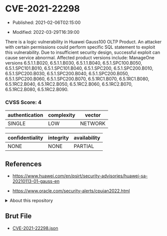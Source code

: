 # CVE-2021-22298

- Published: 2021-02-06T02:15:00

- Modified: 2022-03-29T16:39:00

There is a logic vulnerability in Huawei Gauss100 OLTP Product. An attacker with certain permissions could perform specific SQL statement to exploit this vulnerability. Due to insufficient security design, successful exploit can cause service abnormal. Affected product versions include: ManageOne versions 6.5.1.1.B020, 6.5.1.1.B030, 6.5.1.1.B040, 6.5.1.SPC100.B050, 6.5.1.SPC101.B010, 6.5.1.SPC101.B040, 6.5.1.SPC200, 6.5.1.SPC200.B010, 6.5.1.SPC200.B030, 6.5.1.SPC200.B040, 6.5.1.SPC200.B050, 6.5.1.SPC200.B060, 6.5.1.SPC200.B070, 6.5.1RC1.B070, 6.5.1RC1.B080, 6.5.1RC2.B040, 6.5.1RC2.B050, 6.5.1RC2.B060, 6.5.1RC2.B070, 6.5.1RC2.B080, 6.5.1RC2.B090.

### CVSS Score: **4**

| authentication | complexity | vector |
| --- | --- | --- |
| SINGLE | LOW | NETWORK |

| confidentiality | integrity | availability |
| --- | --- | --- |
| NONE | NONE | PARTIAL |

## References

* https://www.huawei.com/en/psirt/security-advisories/huawei-sa-20210113-01-gauss-en

* https://www.oracle.com/security-alerts/cpujan2022.html

<details>
<summary>About this repository</summary> 

  This repository is part of the project [Live Hack CVE](https://github.com/Live-Hack-CVE). Main website can be found [www.live-hack.org](https://www.live-hack.org) 
  
  Made by [Sn0wAlice](https://github.com/Sn0wAlice) for the people that care about security and need to have a feed of the latest CVEs. Hope you enjoy it, don't forget to star the repo and follow me on [Twitter](https://twitter.com/Sn0wAlice) and [Github](https://github.com/Sn0wAlice). And that is my [personnal website](https://www.alice-snow.me/)

  - [Home Page](https://github.com/Live-Hack-CVE)
  - [Framework](https://github.com/Live-Hack-CVE/cve-framework)
  - [CVE database](https://github.com/Live-Hack-CVE/full_database)
  - [Changelog](https://github.com/Live-Hack-CVE/Changelog)
</details>

## Brut File

* [CVE-2021-22298.json](https://raw.githubusercontent.com/Live-Hack-CVE/full_database/main/cves/2021/CVE-2021-22298.json)

